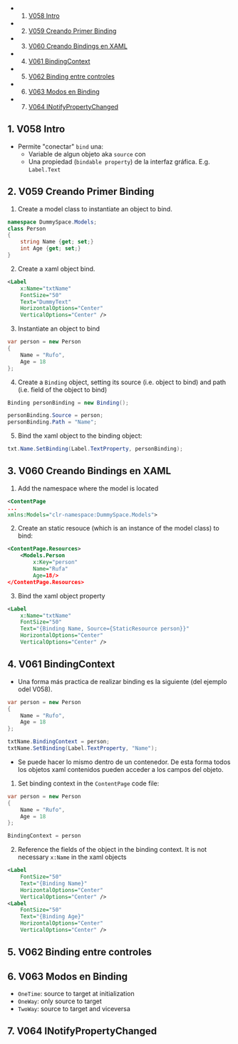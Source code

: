 <!-- vscode-markdown-toc -->
* 1. [V058 Intro](#V058Intro)
* 2. [V059 Creando Primer Binding](#V059CreandoPrimerBinding)
* 3. [V060 Creando Bindings en XAML](#V060CreandoBindingsenXAML)
* 4. [V061 BindingContext](#V061BindingContext)
* 5. [V062 Binding entre controles](#V062Bindingentrecontroles)
* 6. [V063 Modos en Binding](#V063ModosenBinding)
* 7. [V064 INotifyPropertyChanged](#V064INotifyPropertyChanged)

<!-- vscode-markdown-toc-config
	numbering=true
	autoSave=true
	/vscode-markdown-toc-config -->
<!-- /vscode-markdown-toc -->

##  1. <a name='V058Intro'></a>V058 Intro
- Permite "conectar" `bind` una:
  - Variable de algun objeto aka `source` con
  - Una propiedad (`bindable property`) de la interfaz gráfica. E.g. `Label.Text` 

##  2. <a name='V059CreandoPrimerBinding'></a>V059 Creando Primer Binding

1. Create a model class to instantiate an object to bind.
``` cs 
namespace DummySpace.Models;
class Person
{
	string Name {get; set;}
	int Age {get; set;}
}
```
2. Create a xaml object bind.
``` xml
<Label
	x:Name="txtName"
	FontSize="50"
	Text="DummyText"
	HorizontalOptions="Center"
	VerticalOptions="Center" />
```
3. Instantiate an object to bind 

``` cs
var person = new Person
{
	Name = "Rufo",
	Age = 18
};
```

4. Create a `Binding` object, setting its source (i.e. object to bind) and path (i.e. field of the object to bind)

``` cs 
Binding personBinding = new Binding();

personBinding.Source = person;
personBinding.Path = "Name";
```

5. Bind the xaml object to the binding object:
  
``` cs
txt.Name.SetBinding(Label.TextProperty, personBinding);
```

##  3. <a name='V060CreandoBindingsenXAML'></a>V060 Creando Bindings en XAML

1. Add the namespace where the model is located

``` xml
<ContentPage
...
xmlns:Models="clr-namespace:DummySpace.Models">
```
2. Create an static resouce (which is an instance of the model class) to bind:

``` xml
<ContentPage.Resources>
	<Models.Person 
		x:Key="person"
		Name="Rufa"
		Age=18/>
</ContentPage.Resources>
```

3. Bind the xaml object property
``` xml
<Label
	x:Name="txtName"
	FontSize="50"
	Text="{Binding Name, Source={StaticResource person}}"
	HorizontalOptions="Center"
	VerticalOptions="Center" />
```

##  4. <a name='V061BindingContext'></a>V061 BindingContext

- Una forma más practica de realizar binding es la siguiente (del ejemplo odel V058).

``` cs
var person = new Person
{
	Name = "Rufo",
	Age = 18
};

txtName.BindingContext = person;
txtName.SetBinding(Label.TextProperty, "Name");
```
- Se puede hacer lo mismo dentro de un contenedor. De esta forma todos los objetos xaml contenidos pueden acceder a los campos del objeto.
1. Set binding context in the `ContentPage`  code file:
``` cs
var person = new Person
{
	Name = "Rufo",
	Age = 18
};

BindingContext = person
```
2. Reference the fields of the object in the binding context. It is not necessary `x:Name` in the xaml objects
``` xml
<Label
	FontSize="50"
	Text="{Binding Name}"
	HorizontalOptions="Center"
	VerticalOptions="Center" />
<Label
	FontSize="50"
	Text="{Binding Age}"
	HorizontalOptions="Center"
	VerticalOptions="Center" />
```
##  5. <a name='V062Bindingentrecontroles'></a>V062 Binding entre controles
##  6. <a name='V063ModosenBinding'></a>V063 Modos en Binding
- `OneTime`: source to target at initialization
- `OneWay`: only source to target
- `TwoWay`: source to target and viceversa
##  7. <a name='V064INotifyPropertyChanged'></a>V064 INotifyPropertyChanged


